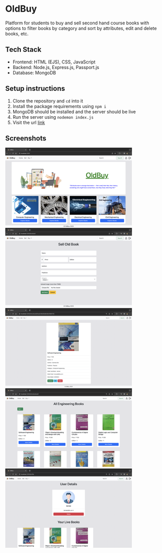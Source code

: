 # OldBuy

Platform for students to buy and sell second hand course books with options to filter books by
category and sort by attributes, edit and delete books, etc.

## Tech Stack
- Frontend: HTML (EJS), CSS, JavaScript
- Backend: Node.js, Express.js, Passport.js
- Database: MongoDB

## Setup instructions
1. Clone the repository and `cd` into it
2. Install the package requirements using `npm i`
3. MongoDB should be installed and the server should be live
4. Run the server using `nodemon index.js`
5. Visit the url [link](http://localhost:3000/)

## Screenshots
<img src="https://github.com/devanshbalhara/OldBuy/blob/main/screenshots/home.png" height=250>
<img src="https://github.com/devanshbalhara/OldBuy/blob/main/screenshots/sell.png" height=250>
<img src="https://github.com/devanshbalhara/OldBuy/blob/main/screenshots/view.png" height=250>
<img src="https://github.com/devanshbalhara/OldBuy/blob/main/screenshots/list.png" height=250>
<img src="https://github.com/devanshbalhara/OldBuy/blob/main/screenshots/profile.png" height=250>
